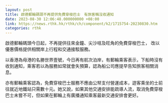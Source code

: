 ```yaml
---
layout: post
title: 啟德郵輪碼頭不再提供免費穿梭巴士　有旅客稱沒收通知
date: 2023-08-30 12:06:48.000000000 +08:00
link: https://news.rthk.hk/rthk/ch/component/k2/1715754-20230830.htm
categories: rthk
---
```


啟德郵輪碼頭今日起，不再提供往來金鐘、尖沙咀及旺角的免費穿梭巴士， 改以優惠價格提供相關岸上行程和交通接駁服務。

以香港為母港的名勝世界壹號，今日再有航次泊岸，有郵輪乘客表示，下船時沒有收到通知，乘客若以為服務如常就會失預算，認為船公司應提早告知旅客相關消息。

亦有郵輪乘客認為，免費穿梭巴士服務不應由公帑支付營運成本，遊客乘坐的士前往就近地鐵站只需數十元。她又說，如果其他交通安排能疏導人流，取消免費穿梭巴士未嘗不可，但如果在郵輪上有廣播通知乘客最新交通安排會更好。
